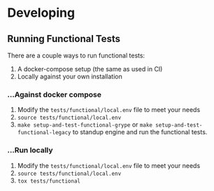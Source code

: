# Developing

## Running Functional Tests

There are a couple ways to run functional tests:

1. A docker-compose setup (the same as used in CI)
2. Locally against your own installation

### ...Against docker compose

1. Modify the `tests/functional/local.env` file to meet your needs
1. `source tests/functional/local.env`
1. `make setup-and-test-functional-grype` or `make setup-and-test-functional-legacy` to standup engine and run the functional tests.

### ...Run locally

1. Modify the `tests/functional/local.env` file to meet your needs
2. `source tests/functional/local.env`
3. `tox tests/functional`